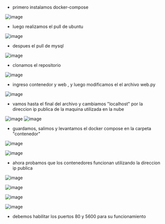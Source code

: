 - primero instalamos docker-compose

![image](https://github.com/samuel9mauricio/contenedor/assets/133077352/baf50ecc-bdf0-41eb-bb83-a3944c5c3a84)

- luego realizamos el pull de ubuntu

![image](https://github.com/samuel9mauricio/contenedor/assets/133077352/c517dd58-1a23-46a7-8a11-96651315c4a2)

- despues el pull de mysql

![image](https://github.com/samuel9mauricio/contenedor/assets/133077352/6df14635-7ecc-4e27-b12c-c6f34832fe4e)

- clonamos el repositorio

![image](https://github.com/samuel9mauricio/contenedor/assets/133077352/094abe4b-3fbe-4aaf-bfc6-dfc127406161)

- ingreso contenedor y web , y luego modificamos el el archivo web.py

![image](https://github.com/samuel9mauricio/contenedor/assets/133077352/a2470d41-c7e5-4cac-9c0c-646eecbd803e)

- vamos hasta el final del archivo y cambiamos "localhost" por la direccion ip publica de la maquina utilizada en la nube

![image](https://github.com/samuel9mauricio/contenedor/assets/133077352/69bc1c0e-5bbb-498b-a641-5403427488ef)
![image](https://github.com/samuel9mauricio/contenedor/assets/133077352/09501bf7-20af-4b08-9083-f1a249db7d65)

- guardamos, salimos y levantamos el docker compose en la carpeta "contenedor" 

![image](https://github.com/samuel9mauricio/contenedor/assets/133077352/f0d61f6b-6fa2-4bf4-a257-33ee8119d5b0)

![image](https://github.com/samuel9mauricio/contenedor/assets/133077352/a4d3f55f-04ca-42da-ad8e-f1902f5a01bf)

- ahora probamos que los contenedores funcionan utilizando la direccion ip publica 

![image](https://github.com/samuel9mauricio/contenedor/assets/133077352/ca639ad4-e380-4435-b1fa-bf6ba28ac582)

![image](https://github.com/samuel9mauricio/contenedor/assets/133077352/ec0e64a2-d926-4883-8e4b-601c6c6ca3a5)

![image](https://github.com/samuel9mauricio/contenedor/assets/133077352/b881dac2-2f64-46d6-a9c9-5ed42f3a81d6)

![image](https://github.com/samuel9mauricio/contenedor/assets/133077352/9b01d452-2d17-40c0-8bd7-064ad99a46cf)


- debemos habilitar los puertos 80 y 5600 para su funcionamiento


